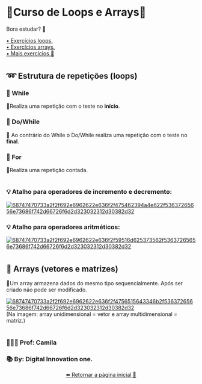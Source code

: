 #
# 💠Curso de Loops e Arrays💠

Bora estudar? 🤗

<a href ="https://github.com/Ruths2/Java/tree/main/java/curso-dio-loops-e-arrays/exercicios/exercicios-loop">• Exercícios loops.</a><br>
<a href ="https://github.com/Ruths2/Java/tree/main/java/curso-dio-loops-e-arrays/exercicios/exercicios-array">• Exercícios arrays.</a><br>
<a href ="https://github.com/Ruths2/Java/tree/main/java/codigos-testes-java">• Mais exercícios 📝</a><br>
#

## ➿ Estrutura de repetições (loops)

### 🔁 While
🔸Realiza uma repetição com o teste no **início**.

### 🔁 Do/While
🔸 Ao contrário do While o Do/While realiza uma repetição com o teste no **final**.

### 🔁 For
🔸Realiza uma repetição contada.
#

### 💡 Atalho para operadores de incremento e decremento:
<a href="https://ibb.co/0fDdsRr"><img src="https://i.ibb.co/Cn1TP3Q/68747470733a2f2f692e6962622e636f2f475462394a4e622f53637265656e73686f742d66726f6d2d323032312d30382d32.png" alt="68747470733a2f2f692e6962622e636f2f475462394a4e622f53637265656e73686f742d66726f6d2d323032312d30382d32" border="0" /></a>

### 💡 Atalho para operadores aritméticos:
<a href="https://ibb.co/tb4rnPq"><img src="https://i.ibb.co/8j0ZG4r/68747470733a2f2f692e6962622e636f2f59516d625373562f53637265656e73686f742d66726f6d2d323032312d30382d32.png" alt="68747470733a2f2f692e6962622e636f2f59516d625373562f53637265656e73686f742d66726f6d2d323032312d30382d32" border="0" /></a>
#

## 🔐 Arrays (vetores e matrizes)

🔸Um array armazena dados do mesmo tipo sequencialmente. Após ser criado não pode ser modificado.

<a href="https://ibb.co/25D1rTv"><img src="https://i.ibb.co/b7SMVks/68747470733a2f2f692e6962622e636f2f4756515643346b2f53637265656e73686f742d66726f6d2d323032312d30382d32.png" alt="68747470733a2f2f692e6962622e636f2f4756515643346b2f53637265656e73686f742d66726f6d2d323032312d30382d32" border="0" /></a>
(Na imagem: array unidimensional = vetor e array multidimensional = matriz.)
#

### 👩🏻‍🏫 Prof: Camila
### 📚 By: Digital Innovation one.

<div align= "center" >

[⬅️ Retornar a página inicial 📃](https://github.com/Ruths2/Java)
</div>
